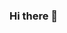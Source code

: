 ### Hi there 👋


<body onload="onLoad();">
    <div id="app_title" style="margin-bottom : 10px;">
        <table style="margin:0 auto; border-collapse: separate; border-spacing:15px;">
         <tr>
             <td>
                 <!-- Matrix Effect Banner -->
                 <ins class="adsbygoogle"
                      style="display:inline-block;width:728px;height:90px"
                      data-ad-client="ca-pub-6053497427111977"
                      data-ad-slot="9270488445"></ins>
             </td>
         </tr>
        </table>
         </div>
     <div id="content">
         <canvas id="canvas" style="width: 1200px;height: 400px;></canvas>
     </div>

    <script type="text/javascript">
       function start(q) {
			var s = window.screen;
			var width = q.width = s.width;
			var height = q.height = s.height;
			var letters = Array(256).join(1).split('');

			var draw = function () {
			  q.getContext('2d').fillStyle='rgba(0,0,0,.05)';
			  q.getContext('2d').fillRect(0,0,width,height);
			  q.getContext('2d').fillStyle='#0F0';
			  letters.map(function(y_pos, index){
			    text = String.fromCharCode(3e4+Math.random()*33);
			    x_pos = index * 10;
			    q.getContext('2d').fillText(text, x_pos, y_pos);
			    letters[index] = (y_pos > 758 + Math.random() * 1e4) ? 0 : y_pos + 10;
			  });
			};
			setInterval(draw, 40);
		}
		
		function onLoad() {
			var canvas = document.getElementById("canvas");
			start(canvas);
		}
    </script>
</body>
</html>
<!--
**MatiasDevop/MatiasDevop** is a ✨ _special_ ✨ repository because its `README.md` (this file) appears on your GitHub profile.

Here are some ideas to get you started:

- 🔭 I’m currently working on ...
- 🌱 I’m currently learning ...
- 👯 I’m looking to collaborate on ...
- 🤔 I’m looking for help with ...
- 💬 Ask me about ...
- 📫 How to reach me: ...
- 😄 Pronouns: ...
- ⚡ Fun fact: ...
-->
                                              😄 I'm looking for a remote job long term let me know
